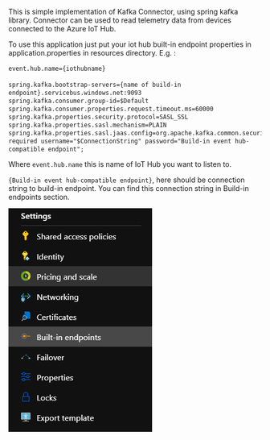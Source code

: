 This is simple implementation of Kafka Connector, using spring kafka library.
Connector can be used to read telemetry data from devices connected to the Azure IoT Hub.

To use this application just put your iot hub built-in endpoint properties in application.properties in resources directory. E.g. :

```
event.hub.name={iothubname}

spring.kafka.bootstrap-servers={name of build-in endpoint}.servicebus.windows.net:9093
spring.kafka.consumer.group-id=$Default
spring.kafka.consumer.properties.request.timeout.ms=60000
spring.kafka.properties.security.protocol=SASL_SSL
spring.kafka.properties.sasl.mechanism=PLAIN
spring.kafka.properties.sasl.jaas.config=org.apache.kafka.common.security.plain.PlainLoginModule required username="$ConnectionString" password="Build-in event hub-compatible endpoint";
```

Where `event.hub.name` this is name of IoT Hub you want to listen to.

`{Build-in event hub-compatible endpoint}`, here should be connection string to build-in endpoint. 
You can find this connection string in Build-in endpoints section.

![Build-in endpoint](../../images/Build-inEndpoint.png)  


